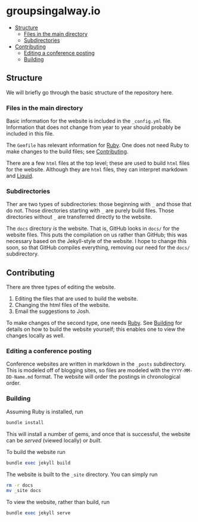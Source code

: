 <!-- omit in toc -->
# groupsingalway.io

- [Structure](#structure)
	- [Files in the main directory](#files-in-the-main-directory)
	- [Subdirectories](#subdirectories)
- [Contributing](#contributing)
	- [Editing a conference posting](#editing-a-conference-posting)
	- [Building](#building)

## Structure

We will briefly go through the basic structure of the repository here.

### Files in the main directory

Basic information for the website is included in the `_config.yml` file. Information that does not change from year to year should probably be included in this file. 

The `Gemfile` has relevant information for [Ruby](https://www.ruby-lang.org/en/). One does not need Ruby to make changes to the build files; see [Contributing](#contributing).

There are a few `html` files at the top level; these are used to build `html` files for the website. Although they are `html` files, they can interpret markdown and [Liquid](https://jekyllrb.com/docs/liquid/). 

### Subdirectories

Ther are two types of subdirectories: those beginning with `_` and those that do not. Those directories starting with `_` are purely build files. Those directories without `_` are transferred directly to the website. 

The `docs` directory *is* the website. That is, GitHub looks in `docs/` for the website files. This puts the compilation on us rather than GitHub; this was necessary based on the Jekyll-style of the website. I hope to change this soon, so that GitHub compiles everything, removing our need for the `docs/` subdirectory.

## Contributing

There are three types of editing the website.
1. Editing the files that are used to build the website.
2. Changing the html files of the website.
3. Email the suggestions to Josh.

To make changes of the second type, one needs [Ruby](https://www.ruby-lang.org/en/). See [Building](#building) for details on how to build the website yourself; this enables one to view the changes locally as well.

### Editing a conference posting

Conference websites are written in markdown in the `_posts` subdirectory. This is modeled off of blogging sites, so files are modeled with the `YYYY-MM-DD-Name.md` format. The website will order the postings in chronological order.

### Building 

Assuming Ruby is installed, run 
```ruby
bundle install
```

This will install a number of gems, and once that is successful, the website can be *served* (viewed locally) or *built*.

To build the website run 
```ruby
bundle exec jekyll build
```

The website is built to the `_site` directory. You can simply run
```bash
rm -r docs 
mv _site docs
```

To view the website, rather than build, run 
```ruby
bundle exec jekyll serve
```